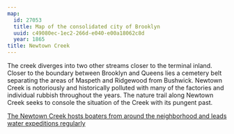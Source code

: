 ```yaml
---
map:
  id: 27053
  title: Map of the consolidated city of Brooklyn
  uuid: c49080ec-1ec2-266d-e040-e00a18062c8d
  year: 1865
title: Newtown Creek
---
```

The creek diverges into two other streams closer to the terminal inland. Closer to the boundary between Brooklyn and Queens lies a cemetery belt separating the areas of Maspeth and Ridgewood from Bushwick. Newtown Creek is notoriously and historically polluted with many of the factories and individual rubbish throughout the years. The nature trail along Newtown Creek seeks to console the situation of the Creek with its pungent past.

[The Newtown Creek hosts boaters from around the neighborhood and leads water expeditions regularly](http://northbrooklynboatclub.org/about/)
